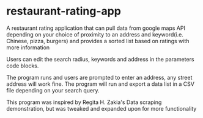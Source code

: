 # restaurant-rating-app
A restaurant rating application that can pull data from google maps API depending on your choice of proximity to an address and keyword(i.e. Chinese, pizza, burgers) 
and provides a sorted list based on ratings with more information 

Users can edit the search radius, keywords and address in the parameters code blocks.

The program runs and users are prompted to enter an address, any street address will work fine. 
The program will run and export a data list in a CSV file depending on your search query. 

This program was inspired by Regita H. Zakia's Data scraping demonstration, but was tweaked and expanded upon for more functionality
